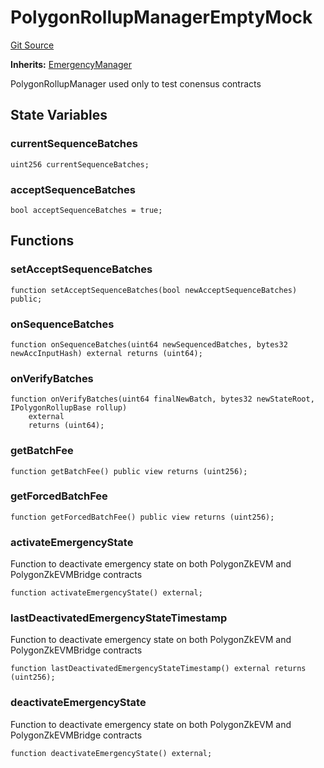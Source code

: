 # PolygonRollupManagerEmptyMock
[Git Source](https://github.com/agglayer/agglayer-contracts/blob/a8bf2955890e7123a84542ced57636d763299651/contracts/v2/mocks/PolygonRollupManagerEmptyMock.sol)

**Inherits:**
[EmergencyManager](/contracts/lib/EmergencyManager.sol/contract.EmergencyManager.md)

PolygonRollupManager used only to test conensus contracts


## State Variables
### currentSequenceBatches

```solidity
uint256 currentSequenceBatches;
```


### acceptSequenceBatches

```solidity
bool acceptSequenceBatches = true;
```


## Functions
### setAcceptSequenceBatches


```solidity
function setAcceptSequenceBatches(bool newAcceptSequenceBatches) public;
```

### onSequenceBatches


```solidity
function onSequenceBatches(uint64 newSequencedBatches, bytes32 newAccInputHash) external returns (uint64);
```

### onVerifyBatches


```solidity
function onVerifyBatches(uint64 finalNewBatch, bytes32 newStateRoot, IPolygonRollupBase rollup)
    external
    returns (uint64);
```

### getBatchFee


```solidity
function getBatchFee() public view returns (uint256);
```

### getForcedBatchFee


```solidity
function getForcedBatchFee() public view returns (uint256);
```

### activateEmergencyState

Function to deactivate emergency state on both PolygonZkEVM and PolygonZkEVMBridge contracts


```solidity
function activateEmergencyState() external;
```

### lastDeactivatedEmergencyStateTimestamp

Function to deactivate emergency state on both PolygonZkEVM and PolygonZkEVMBridge contracts


```solidity
function lastDeactivatedEmergencyStateTimestamp() external returns (uint256);
```

### deactivateEmergencyState

Function to deactivate emergency state on both PolygonZkEVM and PolygonZkEVMBridge contracts


```solidity
function deactivateEmergencyState() external;
```

